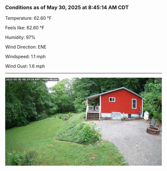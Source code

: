 ### Conditions as of May 30, 2025 at 8:45:14 AM CDT 

Temperature: 62.60 &deg;F

Feels like: 62.60 &deg;F

Humidity: 97%

Wind Direction: ENE

Windspeed: 1.1 mph

Wind Gust: 1.6 mph

---

<img src="./images/latest.jpeg"/>

